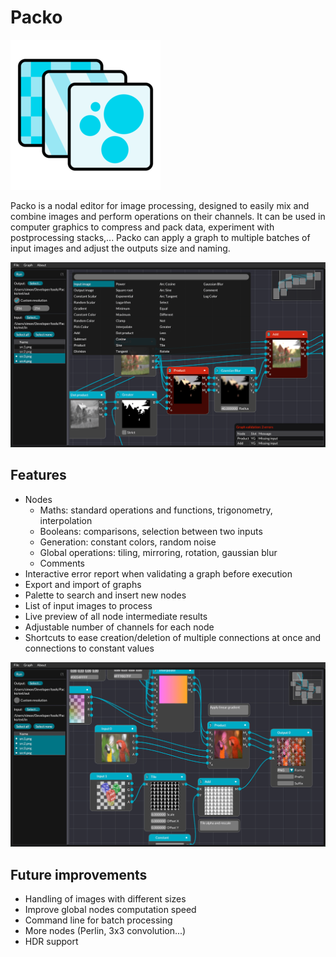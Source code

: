 # Packo

![Logo](resources/icon_small.png)

Packo is a nodal editor for image processing, designed to easily mix and combine images and perform operations on their channels. It can be used in computer graphics to compress and pack data, experiment with postprocessing stacks,... Packo can apply a graph to multiple batches of input images and adjust the outputs size and naming.

![Screenshot](resources/screen0.png)

## Features

* Nodes
	- Maths: standard operations and functions, trigonometry, interpolation
	- Booleans: comparisons, selection between two inputs
	- Generation: constant colors, random noise
	- Global operations: tiling, mirroring, rotation, gaussian blur
	- Comments
* Interactive error report when validating a graph before execution
* Export and import of graphs
* Palette to search and insert new nodes
* List of input images to process
* Live preview of all node intermediate results
* Adjustable number of channels for each node
* Shortcuts to ease creation/deletion of multiple connections at once and connections to constant values

![Screenshot](resources/screen1.png)

## Future improvements

* Handling of images with different sizes
* Improve global nodes computation speed
* Command line for batch processing
* More nodes (Perlin, 3x3 convolution...)
* HDR support











